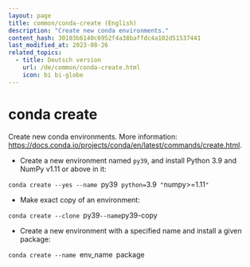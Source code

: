 ```yaml
---
layout: page
title: common/conda-create (English)
description: "Create new conda environments."
content_hash: 30103b6140c6952f4a38baffdc4a102d51537441
last_modified_at: 2023-08-26
related_topics:
  - title: Deutsch version
    url: /de/common/conda-create.html
    icon: bi bi-globe
---
```

# conda create

Create new conda environments.
More information: <https://docs.conda.io/projects/conda/en/latest/commands/create.html>.

- Create a new environment named `py39`, and install Python 3.9 and NumPy v1.11 or above in it:

`conda create --yes --name `<span class="tldr-var badge badge-pill bg-dark-lm bg-white-dm text-white-lm text-dark-dm font-weight-bold">py39</span>` python=`<span class="tldr-var badge badge-pill bg-dark-lm bg-white-dm text-white-lm text-dark-dm font-weight-bold">3.9</span>` "`<span class="tldr-var badge badge-pill bg-dark-lm bg-white-dm text-white-lm text-dark-dm font-weight-bold">numpy>=1.11</span>`"`

- Make exact copy of an environment:

`conda create --clone `<span class="tldr-var badge badge-pill bg-dark-lm bg-white-dm text-white-lm text-dark-dm font-weight-bold">py39</span>` --name `<span class="tldr-var badge badge-pill bg-dark-lm bg-white-dm text-white-lm text-dark-dm font-weight-bold">py39-copy</span>

- Create a new environment with a specified name and install a given package:

`conda create --name `<span class="tldr-var badge badge-pill bg-dark-lm bg-white-dm text-white-lm text-dark-dm font-weight-bold">env_name</span>` `<span class="tldr-var badge badge-pill bg-dark-lm bg-white-dm text-white-lm text-dark-dm font-weight-bold">package</span>
